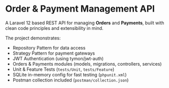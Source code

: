 # Order & Payment Management API

A Laravel 12 based REST API for managing **Orders** and **Payments**, built with clean code principles and extensibility in mind.  

The project demonstrates:  
- Repository Pattern for data access  
- Strategy Pattern for payment gateways  
- JWT Authentication (using tymon/jwt-auth)  
- Orders & Payments modules (models, migrations, controllers, services)  
- Unit & Feature Tests (`tests/Unit`, `tests/Feature`)  
- SQLite in-memory config for fast testing (`phpunit.xml`)  
- Postman collection included (`postman/collection.json`)  